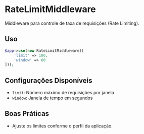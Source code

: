 # RateLimitMiddleware

Middleware para controle de taxa de requisições (Rate Limiting).

## Uso
```php
$app->use(new RateLimitMiddleware([
    'limit' => 100,
    'window' => 60
]));
```

## Configurações Disponíveis
- `limit`: Número máximo de requisições por janela
- `window`: Janela de tempo em segundos

## Boas Práticas
- Ajuste os limites conforme o perfil da aplicação.
